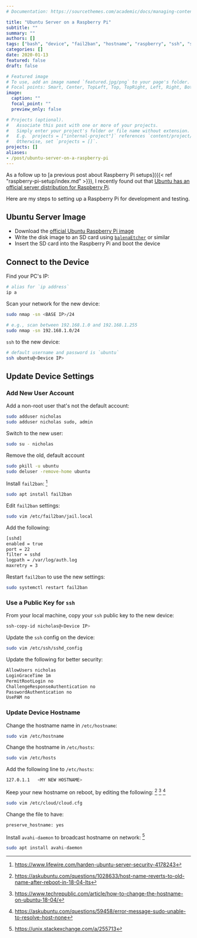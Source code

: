```yaml
---
# Documentation: https://sourcethemes.com/academic/docs/managing-content/

title: "Ubuntu Server on a Raspberry Pi"
subtitle: ""
summary: ""
authors: []
tags: ["bash", "device", "fail2ban", "hostname", "raspberry", "ssh", "sudo", "ubuntu"]
categories: []
date: 2020-01-13
featured: false
draft: false

# Featured image
# To use, add an image named `featured.jpg/png` to your page's folder.
# Focal points: Smart, Center, TopLeft, Top, TopRight, Left, Right, BottomLeft, Bottom, BottomRight.
image:
  caption: ""
  focal_point: ""
  preview_only: false

# Projects (optional).
#   Associate this post with one or more of your projects.
#   Simply enter your project's folder or file name without extension.
#   E.g. `projects = ["internal-project"]` references `content/project/deep-learning/index.md`.
#   Otherwise, set `projects = []`.
projects: []
aliases:
- /post/ubuntu-server-on-a-raspberry-pi
---
```


As a follow up to [a previous post about Raspberry Pi setups]({{< ref "raspberry-pi-setup/index.md" >}}), I recently found out that [Ubuntu has an official server distribution for Raspberry Pi](https://ubuntu.com/download/raspberry-pi).

Here are my steps to setting up a Raspberry Pi for development and testing.

## Ubuntu Server Image

- Download the [official Ubuntu Raspberry Pi image](https://ubuntu.com/download/raspberry-pi)
- Write the disk image to an SD card using [`balenaEtcher`](https://www.balena.io/etcher/) or similar
- Insert the SD card into the Raspberry Pi and boot the device

## Connect to the Device

Find your PC's IP:

```bash
# alias for `ip address`
ip a
```

Scan your network for the new device:

```bash
sudo nmap -sn <BASE IP>/24

# e.g., scan between 192.168.1.0 and 192.168.1.255
sudo nmap -sn 192.168.1.0/24
```

`ssh` to the new device:

```bash
# default username and password is `ubuntu`
ssh ubuntu@<Device IP>
```

## Update Device Settings

### Add New User Account

Add a non-root user that's not the default account:

```bash
sudo adduser nicholas
sudo adduser nicholas sudo, admin
```

Switch to the new user:

```bash
sudo su - nicholas
```

Remove the old, default account

```bash
sudo pkill -u ubuntu
sudo deluser -remove-home ubuntu
```

Install `fail2ban`: [^1]

[^1]: https://www.lifewire.com/harden-ubuntu-server-security-4178243

```bash
sudo apt install fail2ban
```

Edit `fail2ban` settings:

```bash
sudo vim /etc/fail2ban/jail.local
```

Add the following:

```bash
[sshd]
enabled = true
port = 22
filter = sshd
logpath = /var/log/auth.log
maxretry = 3
```

Restart `fail2ban` to use the new settings:

```bash
sudo systemctl restart fail2ban
```

### Use a Public Key for `ssh`

From your local machine, copy your `ssh` public key to the new device:

```bash
ssh-copy-id nicholas@<Device IP>
```

Update the `ssh` config on the device:

```bash
sudo vim /etc/ssh/sshd_config
```

Update the following for better security:

```bash
AllowUsers nicholas
LoginGraceTime 1m
PermitRootLogin no
ChallengeResponseAuthentication no
PasswordAuthentication no
UsePAM no
```

### Update Device Hostname

Change the hostname name in `/etc/hostname`:

```bash
sudo vim /etc/hostname
```

Change the hostname in `/etc/hosts`:

```bash
sudo vim /etc/hosts
```

Add the following line to `/etc/hosts`:

```bash
127.0.1.1	<MY NEW HOSTNAME>
```

Keep your new hostname on reboot, by editing the following: [^2] [^3] [^4]

[^2]: https://askubuntu.com/questions/1028633/host-name-reverts-to-old-name-after-reboot-in-18-04-lts
[^3]: https://www.techrepublic.com/article/how-to-change-the-hostname-on-ubuntu-18-04/
[^4]: https://askubuntu.com/questions/59458/error-message-sudo-unable-to-resolve-host-none

```bash
sudo vim /etc/cloud/cloud.cfg
```

Change the file to have:

```bash
preserve_hostname: yes
```

Install `avahi-daemon` to broadcast hostname on network: [^5]

[^5]: https://unix.stackexchange.com/a/255713

```bash
sudo apt install avahi-daemon
```
